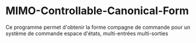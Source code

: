 # MIMO-Controllable-Canonical-Form
Ce programme permet d'obtenir la forme compagne de commande pour un système de commande espace d'états, multi-entrées multi-sorties
